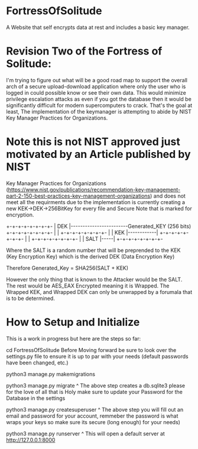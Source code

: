 # FortressOfSolitude
A Website that self encrypts data at rest and includes a basic key manager.

# Revision Two of the Fortress of Solitude:
I'm trying to figure out what will be a good road map to support the overall arch of a secure upload-download application where only the user who is logged in could possible know or see their own data. This would minimize privilege escalation attacks as even if you got the database then it would be significantly difficult for modern supercomputers to crack. That's the goal at least, The implementation of the keymanager is attempting to abide by NIST Key Manager Practices for Organizations. 

# Note this is not NIST approved just motivated by an Article published by NIST
Key Manager Practices for Organizations (https://www.nist.gov/publications/recommendation-key-management-part-2-150-best-practices-key-management-organizations)
and does not meet all the requirments due to the implementation is currently creating a new KEK->DEK->256BitKey for every file and Secure Note that is marked for encryption.


+-+-+-+-+-+-+-+-
| DEK            |------------------------Generated_KEY (256 bits)
+-+-+-+-+-+-+-+- |
|
+-+-+-+-+-+-+-+- |
| KEK            |------------|
+-+-+-+-+-+-+-+- |
|
+-+-+-+-+-+-+-+- |
| SALT           |-----|
+-+-+-+-+-+-+-+-

Where the SALT is a random number that will be preprended to the KEK (Key Encryption Key) which is the derived DEK (Data Encryption Key)

Therefore Generated_Key = SHA256(SALT + KEK)

However the only thing that is known to the Attacker would be the SALT. The rest would be AES_EAX Encrypted meaning it is Wrapped. The Wrapped KEK, and Wrapped DEK can only be unwrapped by a forumala that is to be determined.


# How to Setup and Initialize
This is a work in progress but here are the steps so far:

cd FortressOfSolitude
    Before Moving forward be sure to look over the settings.py file to ensure it is up to par with your needs (default passwords have been changed, etc.)

python3 manage.py makemigrations

python3 manage.py migrate
    ^ The above step creates a db.sqlite3 please for the love of all that is Holy make sure to update your Password for the Database in the settings

python3 manage.py createsuperuser
    ^ The above step you will fill out an email and password for your account, remmeber the password is what wraps your keys so make sure its secure (long enough) for your needs)
    
python3 manage.py runserver
    ^ This will open a default server at http://127.0.0.1:8000
